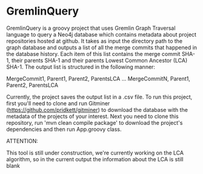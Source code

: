 GremlinQuery
============

GremlinQuery is a groovy project that uses Gremlin Graph Traversal language to query a Neo4j database 
which contains metadata about project repositories hosted at github. It takes as input the directory 
path to the graph database and outputs a list of all the merge commits that happened in the database
history. Each item of this list contains the merge commit SHA-1, their parents SHA-1 and their 
parents Lowest Common Ancestor (LCA) SHA-1. The output list is structured in the following manner:

MergeCommit1, Parent1, Parent2, ParentsLCA
...
MergeCommitN, Parent1, Parent2, ParentsLCA


Currently, the project saves the output list in a .csv file.
To run this project, first you'll need to clone and run Gitminer (https://github.com/pridkett/gitminer) to 
download the database with the metadata of the projects of your interest. Next you need to clone this 
repository, run 'mvn clean compile package' to download the project's dependencies and then run App.groovy 
class.

ATTENTION:

This tool is still under construction, we're currently working on the LCA algorithm, so in the current 
output the information about the LCA is still blank


